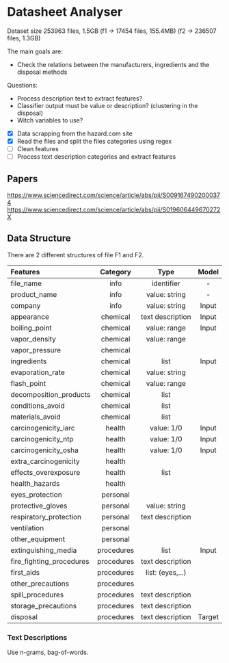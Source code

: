 # Datasheet Analyser

Dataset size 253963 files, 1.5GB 
(f1 -> 17454 files, 155.4MB) 
(f2 -> 236507 files, 1.3GB)

The main goals are:
* Check the relations between the manufacturers, ingredients and the disposal methods

Questions:
* Process description text to extract features?
* Classifier output must be value or description? (clustering in the disposal)
* Witch variables to use?


- [x] Data scrapping from the hazard.com site
- [x] Read the files and split the files categories using regex
- [ ] Clean features
- [ ] Process text description categories and extract features

## Papers

https://www.sciencedirect.com/science/article/abs/pii/S0091674902000374
https://www.sciencedirect.com/science/article/abs/pii/S019606449670272X


## Data Structure

There are 2 different structures of file F1 and F2.

| Features                 |  Category  |       Type       | Model  |
|:-------------------------|:----------:|:----------------:|:------:|
| file_name                |    info    |    identifier    |   -    |
| product_name             |    info    |  value: string   |   -    |
| company                  |    info    |  value: string   | Input  |
| appearance               |  chemical  | text description | Input  |
| boiling_point            |  chemical  |   value: range   | Input  |
| vapor_density            |  chemical  |   value: range   |        |
| vapor_pressure           |  chemical  |                  |        |
| ingredients              |  chemical  |       list       | Input  |
| evaporation_rate         |  chemical  |  value: string   |        |
| flash_point              |  chemical  |   value: range   |        |
| decomposition_products   |  chemical  |       list       |        |
| conditions_avoid         |  chemical  |       list       |        |
| materials_avoid          |  chemical  |       list       |        |
| carcinogenicity_iarc     |   health   |    value: 1/0    | Input  |
| carcinogenicity_ntp      |   health   |    value: 1/0    | Input  |
| carcinogenicity_osha     |   health   |    value: 1/0    | Input  |
| extra_carcinogenicity    |   health   |                  |        |
| effects_overexposure     |   health   |       list       |        |
| health_hazards           |   health   |                  |        |
| eyes_protection          |  personal  |                  |        |
| protective_gloves        |  personal  |  value: string   |        |
| respiratory_protection   |  personal  | text description |        |
| ventilation              |  personal  |                  |        |
| other_equipment          |  personal  |                  |        |
| extinguishing_media      | procedures |       list       | Input  |
| fire_fighting_procedures | procedures | text description |        |
| first_aids               | procedures | list: (eyes,...) |        |
| other_precautions        | procedures |                  |        |
| spill_procedures         | procedures | text description |        |
| storage_precautions      | procedures | text description |        |
| disposal                 | procedures | text description | Target |

### Text Descriptions
Use n-grams, bag-of-words.
